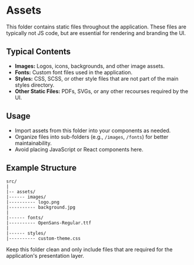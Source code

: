 # Assets
This folder contains static files throughout the application. These files are typically not JS code, but are essential for rendering and branding the UI.

## Typical Contents

- **Images:** Logos, icons, backgrounds, and other image assets.
- **Fonts:** Custom font files used in the application.
- **Styles:** CSS, SCSS, or other style files that are not part of the main styles directory.
- **Other Static Files:** PDFs, SVGs, or any other recourses required by the UI.

## Usage

- Import assets from this folder into your components as needed.
- Organize files into sub-folders (e.g., `/images`, `/fonts`) for better maintainability.
- Avoid placing JavaScript or React components here.

## Example Structure

```
src/
|
|-- assets/
|------ images/
|---------- logo.png
|---------- background.jpg
|
|------ fonts/
|---------- OpenSans-Regular.ttf
|
|------ styles/
|---------- custom-theme.css
```

Keep this folder clean and only include files that are required for the application's presentation layer.